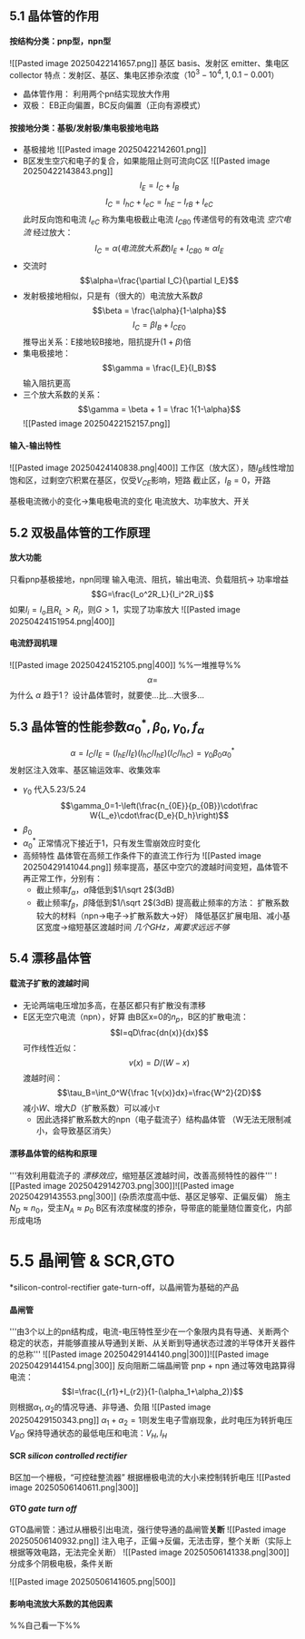 ## 5.1 晶体管的作用
#### 按结构分类：pnp型，npn型
![[Pasted image 20250422141657.png]]
基区 basis、发射区 emitter、集电区 collector
特点：发射区、基区、集电区掺杂浓度（$10^3-10^4,1,0.1-0.001$）
- 晶体管作用：
    利用两个pn结实现放大作用
- 双极：
    EB正向偏置，BC反向偏置（正向有源模式）
#### 按接地分类：基极/发射极/集电极接地电路
- 基极接地
![[Pasted image 20250422142601.png]]
- B区发生空穴和电子的复合，如果能阻止则可流向C区
![[Pasted image 20250422143843.png]]
$$I_E=I_C+I_B$$
$$I_C=I_{hC}+I_{eC} = I_{hE} - I_{rB} +I_{eC}$$
此时反向饱和电流 $I_{eC}$ 称为集电极截止电流 $I_{CB0}$
传递信号的有效电流 *空穴电流* 经过放大：
$$I_C=\alpha(电流放大系数) I_E+I_{CB0}\approx \alpha I_E$$
- 交流时$$\alpha=\frac{\partial I_C}{\partial I_E}$$
- 发射极接地相似，只是有（很大的）电流放大系数$\beta$
$$\beta = \frac{\alpha}{1-\alpha}$$
$$I_C=\beta I_B+I_{CE0}$$
    推导出关系：E接地较B接地，阻抗提升$(1+\beta)$倍
- 集电极接地：
$$\gamma = \frac{I_E}{I_B}$$
    输入阻抗更高
- 三个放大系数的关系：
$$\gamma = \beta + 1 = \frac 1{1-\alpha}$$
![[Pasted image 20250422152157.png]]
#### 输入-输出特性
![[Pasted image 20250424140838.png|400]]
工作区（放大区），随$I_B$线性增加
饱和区，过剩空穴积累在基区，仅受$V_{CE}$影响，短路
截止区，$I_B=0$，开路

基极电流微小的变化->集电极电流的变化
    电流放大、功率放大、开关
## 5.2 双极晶体管的工作原理
#### 放大功能
只看pnp基极接地，npn同理
输入电流、阻抗，输出电流、负载阻抗->
功率增益$$G=\frac{I_o^2R_L}{I_i^2R_i}$$
    如果$I_i=I_o$且$R_L>R_i$，则$G>1$，实现了功率放大
    ![[Pasted image 20250424151954.png|400]]
#### 电流舒润机理
![[Pasted image 20250424152105.png|400]]
%%一堆推导%%
$$\alpha=$$
为什么 $\alpha$ 趋于1？
    设计晶体管时，就要使...比...大很多...
## 5.3 晶体管的性能参数$\alpha_0^*,\beta_0,\gamma_0,f_{\alpha}$
$$\alpha = I_C/I_E = (I_{hE}/I_E)(I_{hC}/I_{hE})(I_C/I_{hC})=\gamma_0 \beta_0 \alpha_0^*$$
发射区注入效率、基区输运效率、收集效率
- $\gamma_0$
    代入5.23/5.24
    $$\gamma_0=1-\left(\frac{n_{0E}}{p_{0B}}\cdot\frac W{L_e}\cdot\frac{D_e}{D_h}\right)$$
- $\beta_0$
- $\alpha_0^*$
    正常情况下接近于1，只有发生雪崩效应时变化
- 高频特性
    晶体管在高频工作条件下的直流工作行为
![[Pasted image 20250429141044.png]]
    频率提高，基区中空穴的渡越时间变短，晶体管不再正常工作，分别有：
    - 截止频率$f_\alpha$，$\alpha$降低到$1/\sqrt 2$(3dB)
    - 截止频率$f_\beta$，$\beta$降低到$1/\sqrt 2$(3dB)
    提高截止频率的方法：
        扩散系数较大的材料（npn->电子->扩散系数大->好）
        降低基区扩展电阻、减小基区宽度->缩短基区渡越时间
    *几个GHz，离要求远远不够*
## 5.4 漂移晶体管
#### 载流子扩散的渡越时间
- 无论两端电压增加多高，在基区都只有扩散没有漂移
- E区无空穴电流（npn），好算
由B区x=0的$n_p$，B区的扩散电流：
$$I=qD\frac{dn(x)}{dx}$$
    可作线性近似：
    $$v(x)=D/(W-x)$$
    渡越时间：
    $$\tau_B=\int_0^W{\frac 1{v(x)}dx}=\frac{W^2}{2D}$$
    减小$W$、增大$D$（扩散系数）可以减小$\tau$
    - 因此选择扩散系数大的npn（电子载流子）结构晶体管
    （W无法无限制减小，会导致基区消失）
#### 漂移晶体管的结构和原理
'''有效利用载流子的 *漂移效应*，缩短基区渡越时间，改善高频特性的器件'''
![[Pasted image 20250429142703.png|300]]![[Pasted image 20250429143553.png|300]]
(杂质浓度高中低、基区足够窄、正偏反偏）
施主$N_D\approx n_0$，受主$N_A \approx p_0$
B区有浓度梯度的掺杂，导带底的能量随位置变化，内部形成电场


# 5.5 晶闸管 & SCR,GTO
\*silicon-control-rectifier gate-turn-off，以晶闸管为基础的产品
#### 晶闸管
'''由3个以上的pn结构成，电流-电压特性至少在一个象限内具有导通、关断两个稳定的状态，并能够直接从导通到关断、从关断到导通状态过渡的半导体开关器件的总称'''
![[Pasted image 20250429144140.png|300]]![[Pasted image 20250429144154.png|300]]
反向阻断二端晶闸管
pnp + npn
通过等效电路算得电流：$$I=\frac{I_{r1}+I_{r2}}{1-(\alpha_1+\alpha_2)}$$
    则根据$\alpha_1,\alpha_2$的情况导通、非导通、负阻
    ![[Pasted image 20250429150343.png]]
    $\alpha_1 + \alpha_2 = 1$则发生电子雪崩现象，此时电压为转折电压$V_{BO}$
    保持导通状态的最低电压和电流：$V_H,I_H$
#### SCR *silicon controlled rectifier*
B区加一个栅极，“可控硅整流器”
根据栅极电流的大小来控制转折电压
![[Pasted image 20250506140611.png|300]]
#### GTO *gate turn off*
GTO晶闸管：通过从栅极引出电流，强行使导通的晶闸管**关断**
![[Pasted image 20250506140932.png]]
注入电子，正偏->反偏，无法击穿，整个关断（实际上根据等效电路，无法完全关断）
![[Pasted image 20250506141338.png|300]]
分成多个阴极电极，条件关断

![[Pasted image 20250506141605.png|500]]

#### 影响电流放大系数的其他因素
%%自己看一下%%
